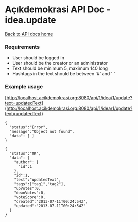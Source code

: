 # Açıkdemokrasi API Doc - idea.update

[Back to API docs home](Home)

### Requirements
- User should be logged in
- User should be the creator or an administrator
- Text should be minimum 5, maximum 140 long
- Hashtags in the text should be between '#' and ' '

### Example usage

[http://localhost.acikdemokrasi.org:8080/api/1/idea/1/update?text=updatedText](http://localhost.acikdemokrasi.org:8080/api/1/idea/1/update?text=updatedText)

```
{
  "status":"Error",
  "message":"Object not found",
  "data": [ ]
}
```
```
{
  "status":"OK",
  "data": {
    "author": {
      "id":1
    },
    "id":1,
    "text":"updatedText",
    "tags":["tag1","tag2"],
    "upVotes":0,
    "downVotes":0,
    "voteScore":0,
    "created":"2013-07-11T00:24:54Z",
    "updated":"2013-07-11T00:24:54Z"
  }
}
```